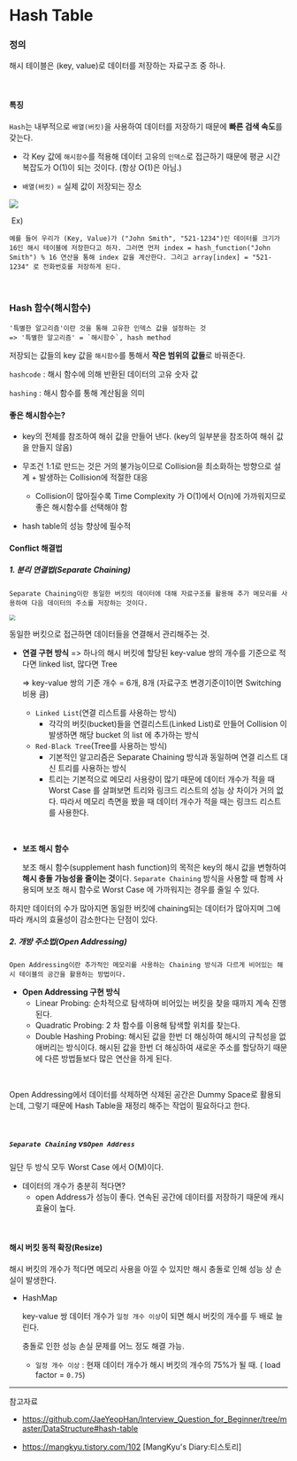 # Hash Table

### 정의

해시 테이블은 (key, value)로 데이터를 저장하는 자료구조 중 하나.

<br>

#### 특징

`Hash`는 내부적으로 `배열(버킷)`을 사용하여 데이터를 저장하기 때문에 **빠른 검색 속도**를 갖는다.

- 각 Key 값에 `해시함수`를 적용해 데이터 고유의 `인덱스`로 접근하기 때문에 평균 시간 복잡도가 O(1)이 되는 것이다. (항상 O(1)은 아님.)

- `배열(버킷)` = 실제 값이 저장되는 장소

![](C:\Users\USER\Desktop\CSstudy\개발상식\image\image-20220616135542550.png)

​	Ex) 

```
예를 들어 우리가 (Key, Value)가 ("John Smith", "521-1234")인 데이터를 크기가 16인 해시 테이블에 저장한다고 하자. 그러면 먼저 index = hash_function("John Smith") % 16 연산을 통해 index 값을 계산한다. 그리고 array[index] = "521-1234" 로 전화번호를 저장하게 된다.
```

<br>

### Hash 함수(해시함수)

```
'특별한 알고리즘'이란 것을 통해 고유한 인덱스 값을 설정하는 것 
=> '특별한 알고리즘' = `해시함수`, hash method
```

저장되는 값들의 key 값을 `해시함수`를 통해서 **작은 범위의 값들**로 바꿔준다.

`hashcode` : 해시 함수에 의해 반환된 데이터의 고유 숫자 값

`hashing` : 해시 함수를 통해 계산됨을 의미



#### 좋은 해시함수는?

- key의 전체를 참조하여 해쉬 값을 만들어 낸다. (key의 일부분을 참조하여 해쉬 값을 만들지 않음)

- 무조건 1:1로 만드는 것은 거의 불가능이므로 Collision을 최소화하는 방향으로 설계 + 발생하는 Collision에 적절한 대응
  - Collision이 많아질수록  Time Complexity 가 O(1)에서 O(n)에 가까워지므로 좋은 해시함수를 선택해야 함
- hash table의 성능 향상에 필수적



#### Conflict 해결법

##### 1. 분리 연결법(Separate Chaining)

```
Separate Chaining이란 동일한 버킷의 데이터에 대해 자료구조를 활용해 추가 메모리를 사용하여 다음 데이터의 주소를 저장하는 것이다.
```



<img src="C:\Users\USER\Desktop\CSstudy\개발상식\image\해쉬_분리연결법.JPG" style="zoom: 67%;" />

동일한 버킷으로 접근하면 데이터들을 연결해서 관리해주는 것.

- **연결 구현 방식** 
  => 하나의 해시 버킷에 할당된 key-value 쌍의 개수를 기준으로 
  	적다면 linked list, 많다면 Tree

  =>  key-value 쌍의 기준 개수 = 6개, 8개 (자료구조 변경기준이1이면 Switching 비용 큼)

  - `Linked List`(연결 리스트를 사용하는 방식)
    - 각각의 버킷(bucket)들을 연결리스트(Linked List)로 만들어 Collision 이 발생하면 해당 bucket 의 list 에 추가하는 방식
  - `Red-Black Tree`(Tree를 사용하는 방식)
    - 기본적인 알고리즘은 Separate Chaining 방식과 동일하며 연결 리스트 대신 트리를 사용하는 방식
    - 트리는 기본적으로 메모리 사용량이 많기 때문에 데이터 개수가 적을 때 Worst Case 를 살펴보면 트리와 링크드 리스트의 성능 상 차이가 거의 없다. 따라서 메모리 측면을 봤을 때 데이터 개수가 적을 때는 링크드 리스트를 사용한다.

<br>

- **보조 해시 함수**

  보조 해시 함수(supplement hash function)의 목적은 key의 해시 값을 변형하여 **해시 충돌 가능성을 줄이는 것**이다. `Separate Chaining` 방식을 사용할 때 함께 사용되며 보조 해시 함수로 Worst Case 에 가까워지는 경우를 줄일 수 있다.

하지만 데이터의 수가 많아지면 동일한 버킷에 chaining되는 데이터가 많아지며 그에 따라 캐시의 효율성이 감소한다는 단점이 있다.
<br>

##### 2. 개방 주소법(Open Addressing)

```
Open Addressing이란 추가적인 메모리를 사용하는 Chaining 방식과 다르게 비어있는 해시 테이블의 공간을 활용하는 방법이다.
```

- **Open Addressing 구현 방식**
  - Linear Probing: 순차적으로 탐색하며 비어있는 버킷을 찾을 때까지 계속 진행된다.
  - Quadratic Probing: 2 차 함수를 이용해 탐색할 위치를 찾는다.
  - Double Hashing Probing: 해시된 값을 한번 더 해싱하여 해시의 규칙성을 없애버리는 방식이다. 해시된 값을 한번 더 해싱하여 새로운 주소를 할당하기 때문에 다른 방법들보다 많은 연산을 하게 된다.

<br>

Open Addressing에서 데이터를 삭제하면 삭제된 공간은 Dummy Space로 활용되는데, 그렇기 때문에 Hash Table을 재정리 해주는 작업이 필요하다고 한다.

<br>

##### `Separate Chaining` vs`Open Address` 

일단 두 방식 모두 Worst Case 에서 O(M)이다. 

- 데이터의 개수가 충분히 적다면?
  - open Address가 성능이 좋다. 연속된 공간에 데이터를 저장하기 때문에 캐시 효율이 높다.

<br>

#### 해시 버킷 동적 확장(Resize)

해시 버킷의 개수가 적다면 메모리 사용을 아낄 수 있지만 해시 충돌로 인해 성능 상 손실이 발생한다.

- HashMap

  key-value 쌍 데이터 개수가 `일정 개수 이상`이 되면 해시 버킷의 개수를 두 배로 늘린다.

  충돌로 인한 성능 손실 문제를 어느 정도 해결 가능.

  - `일정 개수 이상` 
    : 현재 데이터 개수가 해시 버킷의 개수의 75%가 될 때. ( load factor = `0.75`)









<hr>

참고자료

- https://github.com/JaeYeopHan/Interview_Question_for_Beginner/tree/master/DataStructure#hash-table

- https://mangkyu.tistory.com/102 [MangKyu's Diary:티스토리]
